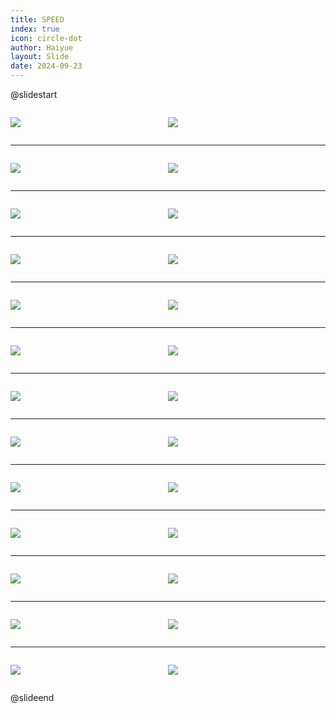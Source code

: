 ```yaml
---
title: SPEED
index: true
icon: circle-dot
author: Haiyue
layout: Slide
date: 2024-09-23
---
```

 
@slidestart

<div style="display:flex">
<div style="flex:1">

![](https://raw.githubusercontent.com/yclord/reading/refs/heads/master/english/Level-R/SPEED/001.webp)
</div>
<div style="flex:1">

![](https://raw.githubusercontent.com/yclord/reading/refs/heads/master/english/Level-R/SPEED/002.webp)
</div>
</div>

---

<div style="display:flex">
<div style="flex:1">

![](https://raw.githubusercontent.com/yclord/reading/refs/heads/master/english/Level-R/SPEED/003.webp)
</div>
<div style="flex:1">

![](https://raw.githubusercontent.com/yclord/reading/refs/heads/master/english/Level-R/SPEED/004.webp)
</div>
</div>

---

<div style="display:flex">
<div style="flex:1">

![](https://raw.githubusercontent.com/yclord/reading/refs/heads/master/english/Level-R/SPEED/005.webp)
</div>
<div style="flex:1">

![](https://raw.githubusercontent.com/yclord/reading/refs/heads/master/english/Level-R/SPEED/006.webp)
</div>
</div>

---

<div style="display:flex">
<div style="flex:1">

![](https://raw.githubusercontent.com/yclord/reading/refs/heads/master/english/Level-R/SPEED/007.webp)
</div>
<div style="flex:1">

![](https://raw.githubusercontent.com/yclord/reading/refs/heads/master/english/Level-R/SPEED/008.webp)
</div>
</div>

---

<div style="display:flex">
<div style="flex:1">

![](https://raw.githubusercontent.com/yclord/reading/refs/heads/master/english/Level-R/SPEED/009.webp)
</div>
<div style="flex:1">

![](https://raw.githubusercontent.com/yclord/reading/refs/heads/master/english/Level-R/SPEED/010.webp)
</div>
</div>

---

<div style="display:flex">
<div style="flex:1">

![](https://raw.githubusercontent.com/yclord/reading/refs/heads/master/english/Level-R/SPEED/011.webp)
</div>
<div style="flex:1">

![](https://raw.githubusercontent.com/yclord/reading/refs/heads/master/english/Level-R/SPEED/012.webp)
</div>
</div>

---

<div style="display:flex">
<div style="flex:1">

![](https://raw.githubusercontent.com/yclord/reading/refs/heads/master/english/Level-R/SPEED/013.webp)
</div>
<div style="flex:1">

![](https://raw.githubusercontent.com/yclord/reading/refs/heads/master/english/Level-R/SPEED/014.webp)
</div>
</div>

---

<div style="display:flex">
<div style="flex:1">

![](https://raw.githubusercontent.com/yclord/reading/refs/heads/master/english/Level-R/SPEED/015.webp)
</div>
<div style="flex:1">

![](https://raw.githubusercontent.com/yclord/reading/refs/heads/master/english/Level-R/SPEED/016.webp)
</div>
</div>

---

<div style="display:flex">
<div style="flex:1">

![](https://raw.githubusercontent.com/yclord/reading/refs/heads/master/english/Level-R/SPEED/017.webp)
</div>
<div style="flex:1">

![](https://raw.githubusercontent.com/yclord/reading/refs/heads/master/english/Level-R/SPEED/018.webp)
</div>
</div>

---

<div style="display:flex">
<div style="flex:1">

![](https://raw.githubusercontent.com/yclord/reading/refs/heads/master/english/Level-R/SPEED/019.webp)
</div>
<div style="flex:1">

![](https://raw.githubusercontent.com/yclord/reading/refs/heads/master/english/Level-R/SPEED/020.webp)
</div>
</div>

---

<div style="display:flex">
<div style="flex:1">

![](https://raw.githubusercontent.com/yclord/reading/refs/heads/master/english/Level-R/SPEED/021.webp)
</div>
<div style="flex:1">

![](https://raw.githubusercontent.com/yclord/reading/refs/heads/master/english/Level-R/SPEED/022.webp)
</div>
</div>

---

<div style="display:flex">
<div style="flex:1">

![](https://raw.githubusercontent.com/yclord/reading/refs/heads/master/english/Level-R/SPEED/023.webp)
</div>
<div style="flex:1">

![](https://raw.githubusercontent.com/yclord/reading/refs/heads/master/english/Level-R/SPEED/024.webp)
</div>
</div>

---

<div style="display:flex">
<div style="flex:1">

![](https://raw.githubusercontent.com/yclord/reading/refs/heads/master/english/Level-R/SPEED/025.webp)
</div>
<div style="flex:1">

![](https://raw.githubusercontent.com/yclord/reading/refs/heads/master/english/Level-R/SPEED/026.webp)
</div>
</div>

@slideend